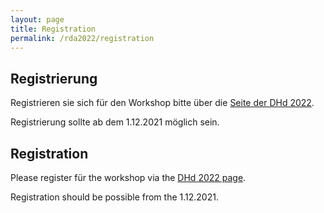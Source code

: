 ```yaml
---
layout: page
title: Registration
permalink: /rda2022/registration
---
```


<div class="language-container">
<section lang="de" markdown="1">

# Registrierung

Registrieren sie sich für den Workshop bitte über die [Seite der DHd 2022](https://www.dhd2022.de/).

Registrierung sollte ab dem 1.12.2021 möglich sein.

</section>

<section lang="en" markdown="1">

# Registration

Please register für the workshop via the [DHd 2022 page](https://www.dhd2022.de/).

Registration should be possible from the 1.12.2021.

</section>
</div>
